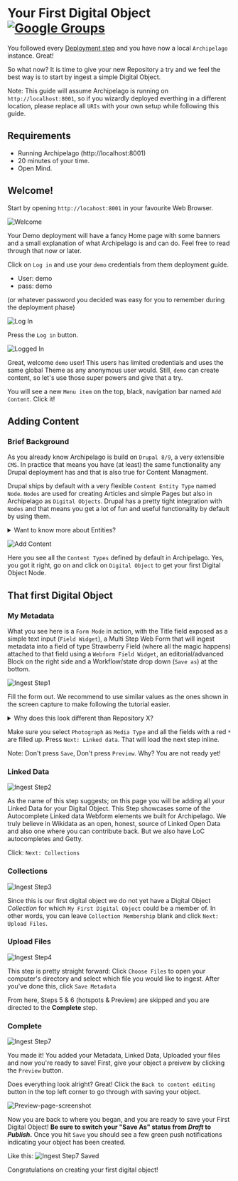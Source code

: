 # Your First Digital Object [![Google Groups](https://img.icons8.com/wired/32/000000/google-groups.png)](https://groups.google.com/forum/#!forum/archipelago-commons)


You followed every [Deployment step](https://github.com/esmero/archipelago-deployment/blob/8.x-1.0-beta1/README.md) and you have now a local ``Archipelago`` instance. Great!

So what now? It is time to give your new Repository a try and we feel the best way is to start by ingest a simple Digital Object. 

Note: This guide will assume Archipelago is running on `http://localhost:8001`, so if you wizardly deployed everthing in a different location, please replace all `URIs` with your own setup while following this guide.

## Requirements
 - Running Archipelago (http://localhost:8001)
 - 20 minutes of your time.
 - Open Mind.

## Welcome!

Start by opening `http://locahost:8001` in your favourite Web Browser.

![Welcome](../imgs/Welcome.jpg)

Your Demo deployment will have a fancy Home page with some banners and a small explanation of what Archipelago is and can do. Feel free to read through that now or later.

Click on `Log in` and use your `demo` credentials from them deployment guide.

- User: demo
- pass: demo 

(or whatever password you decided was easy for you to remember during the deployment phase)

![Log In](../imgs/Log-in.jpg)

Press the `Log in` button.

![Logged In](../imgs/Logged-in.jpg)

Great, welcome `demo` user! This users has limited credentials and uses the same global Theme as any anonymous user would. Still, `demo` can create content, so let's use those super powers and give that a try.

You will see a new `Menu item` on the top, black, navigation bar named `Add Content`. Click it!

## Adding Content

### Brief Background

As you already know Archipelago is build on `Drupal 8/9`, a very extensible `CMS`. In practice that means you have (at least) the same functionality any Drupal deployment has and that is also true for Content Managment. 

Drupal ships by default with a very flexible `Content Entity Type` named `Node`. `Nodes` are used for creating Articles and simple Pages but also in Archipelago as `Digital Objects`. 
Drupal has a pretty tight integration with `Nodes` and that means you get a lot of fun and useful functionality by default by using them.

<details><summary>Want to know more about Entities?</summary>
<div>

An `Article` and a `Digital Object` are both of type `Nodes`, but each one represents a different `Content Type`. `Content Types` are also named `Bundles`. 
An individual Content, like "Black and White photograph of a kind Dog" is named a `Content Entity` or more specific in this case a `Node`.

What have `Article` and `Digital Object` Content types in common and what puts the apart?

- Each Content Type or Bundle has a set of `Base Fields` and also user configurable set of `Fields` attached (or bundled together).
  - E.g `Article` has a title, a Body and the option to add an image.
  - `Digital Object` has a title but also a special, very flexible one named `Strawberry Field` (more about that later).
- Fields are where you put your data into and also where your data comes from when you expose it to the world.
  - `Nodes`, as any other Content entity have Base Fields (which means you can't remove or configure them) that are used all over the place. Good examples are the `title` and also the owner, named `uid` (you!).
  - Other Fields, specific to a Content Type, can be added and configured per Bundle. 
  - A `Field Widget` is used to input data into a Field.
  - Each field can have a `Field Formatter` that allows you to setup how it is displayed to the World.
  - A set of `Field Formatters` (the way you want to show your content formatted to the world) is named a `Display Mode`. You can have many, create new ones and remove them, but only use one at the time.
  - A set of `Field Widgets` (the way you want to Create and Edit a `Node`) is named a `Form Mode`. You can also have many, create new ones but only use one at the time.
  
- Each Content Type can have different Permissions (using the build in `User Roles` system).
- Each Content Type can have one or more `Display Modes`. In Practice this means `Display Modes` are attached to `Content Types`.
  - Each display modes can have its own Permissions 
- Each Content Type can have one or more `Form Modes`. In Practice this means `Form Modes` are attached to `Content Types`.
  - Each `Form Mode` can have its own Permissions.

There is of course a lot more to Nodes, Content Types, Formatters, Widgets and in general [Content Entities](https://www.drupal.org/docs/user_guide/en/planning-data-types.html) but this is a good start to understand what will happen next.

</div>
</details>

![Add Content](../imgs/Add-content.jpg)

Here you see all the `Content Types` defined by default in Archipelago. Yes, you got it right, go on and click on `Digital Object` to get your first Digital Object Node.

## That first Digital Object

### My Metadata

What you see here is a `Form Mode` in action, with the Title field exposed as a simple text input (`Field Widget`), a Multi Step Web Form that will ingest metadata into a field of type Strawberry Field (where all the magic happens) 
attached to that field using a `Webform Field Widget`, an editorial/advanced Block on the right side and a Workflow/state drop down (`Save as`) at the bottom. 

![Ingest Step1](../imgs/MyMetadata_1.jpg)

Fill the form out. We recommend to use similar values as the ones shown in the screen capture to make following the tutorial easier. 

<details><summary>Why does this look different than Repository X?</summary>
<div>

We assume you come from a world where repositories define different Content types and the shape, the fields and values (Schema) are fixed and set by someone else or at least quite complicated to configure. This is where Archipelago differs and starts to propose its own style. You noticed that there is a single Content Type named `Digital Object` and you have here a single Web Form. So how does this allows you to have Images, sequences, Videos, audio, 3D images, etc? 

There are many ways of answering that, archipelago works under the idea of an (or many) Open Schema(s), and that notion permeates the whole environment. Practical answers, simplest way to explain this based on this demo is:

- The `Digital Object` is a generic container for any shape of metadata. Metadata is generated either via this Webform based widget, manually (no worries, power-user need only) or via APIs and can take because of that any shape to express your needs of Digital Objects. You really don't need many types of Digital Objects (trust us!). If you ever need them, those are easy to setup.
- The Strawberry field Field Widget allows you to attach any `Webform`, built using the [`Webform Module`](https://www.drupal.org/docs/8/modules/webform) and Webforms can be setup in almost infinite ways. Any field, combo, style can be used. Multi Step, single step. We made sure they always only touch/modify data they know how to touch, so even a single input element webform would ensure any previous metadata to persist even if not readable by itself (See the potential?). And Each Webform can be also quite smart!
- The Strawberry field Field Widget will take all your Webform input, process any uploaded files, generate a JSON representation, enrich and complement it with Archipelago specific data and save it for you inside the `Strawberry field`.

We will come back to this later. 

</div>
</details>

Make sure you select `Photograph` as `Media Type` and all the fields with a red `*` are filled up. Press `Next: Linked data`. That will load the next step inline. 

Note: Don't press `Save`, Don't press `Preview`. Why? You are not ready yet!

### Linked Data

![Ingest Step2](../imgs/ingest-step2.jpg)

As the name of this step suggests; on this page you will be adding all your Linked Data for your Digital Object. This Step showcases some of the Autocomplete Linked data Webform elements we built for Archipelago. We truly believe in Wikidata as an open, honest, source of Linked Open Data and also one where you can contribute back. But we also have LoC autocompletes and Getty.

Click: `Next: Collections`

### Collections

![Ingest Step3](../imgs/inges-step-3_Collections.jpg)

Since this is our first digital object we do not yet have a Digital Object *Collection* for which `My First Digital Object` could be a member of. In other words, you can leave `Collection Membership` blank and click `Next: Upload Files`.

### Upload Files

![Ingest Step4](../imgs/ingest-step-4_Upload-files.jpg)

This step is pretty straight forward: Click `Choose Files` to open your computer's directory and select which file you would like to ingest. After you've done this, click `Save Metadata`

From here, Steps 5 & 6 (hotspots & Preview) are skipped and you are directed to the **Complete** step.

### Complete

![Ingest Step7](../imgs/ingest-step-7_Complete.jpg)

You made it! You added your Metadata, Linked Data, Uploaded your files and now you're ready to save! First, give your object a preivew by clicking the `Preview` button.

Does everything look alright? Great! Click the `Back to content editing` button in the top left corner to go through with saving your object.

![Preview-page-screenshot](../imgs/ingest-documentation_preview-page.png)

Now you are back to where you began, and you are ready to save your First Digital Object! **Be sure to switch your "Save As" status from *Draft* to *Publish*.** Once you hit `Save` you should see a few green push notifications indicating your object has been created. 

Like this:
![Ingest Step7 Saved](../imgs/ingest-step-7_Complete-save.jpg)

Congratulations on creating your first digital object!
